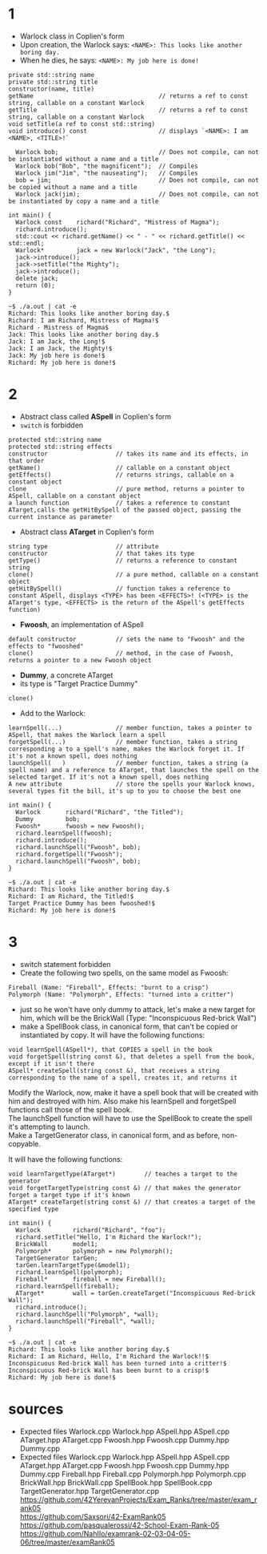 # 1
* Warlock class in Coplien's form 
* Upon creation, the Warlock says: `<NAME>: This looks like another boring day.`
* When he dies, he says: `<NAME>: My job here is done!`  
```
private std::string name                         
private std::string title                         
constructor(name, title)
getName                                   // returns a ref to const string, callable on a constant Warlock
getTitle                                  // returns a ref to const string, callable on a constant Warlock
void setTitle(a ref to const std::string)
void introduce() const                    // displays `<NAME>: I am <NAME>, <TITLE>!`
```
```
  Warlock bob;                            // Does not compile, can not be instantiated without a name and a title
  Warlock bob("Bob", "the magnificent");  // Compiles
  Warlock jim("Jim", "the nauseating");   // Compiles
  bob = jim;                              // Does not compile, can not be copied without a name and a title
  Warlock jack(jim);                      // Does not compile, can not be instantiated by copy a name and a title
```
```
int main() {
  Warlock const    richard("Richard", "Mistress of Magma");
  richard.introduce();
  std::cout << richard.getName() << " - " << richard.getTitle() << std::endl;
  Warlock*         jack = new Warlock("Jack", "the Long");
  jack->introduce();
  jack->setTitle("the Mighty");
  jack->introduce();
  delete jack;
  return (0);
}

~$ ./a.out | cat -e
Richard: This looks like another boring day.$
Richard: I am Richard, Mistress of Magma!$
Richard - Mistress of Magma$
Jack: This looks like another boring day.$
Jack: I am Jack, the Long!$
Jack: I am Jack, the Mighty!$
Jack: My job here is done!$
Richard: My job here is done!$
```
# 2
* Abstract class called **ASpell** in Coplien's form
* `switch` is forbidden
```
protected std::string name
protected std::string effects
constructor                   // takes its name and its effects, in that order
getName()                     // callable on a constant object
getEffects()                  // returns strings, callable on a constant object
clone                         // pure method, returns a pointer to ASpell, callable on a constant object
a launch function             // takes a reference to constant ATarget,calls the getHitBySpell of the passed object, passing the current instance as parameter
```

* Abstract class **ATarget** in Coplien's form
```
string type                   // attribute
constructor                   // that takes its type
getType()                     // returns a reference to constant string
clone()                       // a pure method, callable on a constant object
getHitBySpell()               // function takes a reference to constant ASpell, displays <TYPE> has been <EFFECTS>! (<TYPE> is the ATarget's type, <EFFECTS> is the return of the ASpell's getEffects function)
```

* **Fwoosh**, an implementation of ASpell
```
default constructor           // sets the name to "Fwoosh" and the effects to "fwooshed"
clone()                       // method, in the case of Fwoosh, returns a pointer to a new Fwoosh object
```

* **Dummy**, a concrete ATarget 
* its type is "Target Practice Dummy"
```
clone()
```

* Add to the Warlock: 
```
learnSpell(...)               // member function, takes a pointer to ASpell, that makes the Warlock learn a spell
forgetSpell(...)              // member function, takes a string corresponding a to a spell's name, makes the Warlock forget it. If it's not a known spell, does nothing
launchSpell(   )              // member function, takes a string (a spell name) and a reference to ATarget, that launches the spell on the selected target. If it's not a known spell, does nothing
A new attribute               // store the spells your Warlock knows, several types fit the bill, it's up to you to choose the best one 
```

```
int main() {
  Warlock       richard("Richard", "the Titled");
  Dummy         bob;
  Fwoosh*       fwoosh = new Fwoosh();
  richard.learnSpell(fwoosh);
  richard.introduce();
  richard.launchSpell("Fwoosh", bob);
  richard.forgetSpell("Fwoosh");
  richard.launchSpell("Fwoosh", bob);
}

~$ ./a.out | cat -e
Richard: This looks like another boring day.$
Richard: I am Richard, the Titled!$
Target Practice Dummy has been fwooshed!$
Richard: My job here is done!$
```

# 3
* switch statement forbidden
* Create the following two spells, on the same model as Fwoosh:
```
Fireball (Name: "Fireball", Effects: "burnt to a crisp")
Polymorph (Name: "Polymorph", Effects: "turned into a critter")
```
* just so he won't have only dummy to attack, let's make a new target for him, which will be the BrickWall (Type: "Inconspicuous Red-brick Wall")
* make a SpellBook class, in canonical form, that can't be copied or instantiated by copy. It will have the following functions:
```
void learnSpell(ASpell*), that COPIES a spell in the book
void forgetSpell(string const &), that deletes a spell from the book, except if it isn't there
ASpell* createSpell(string const &), that receives a string corresponding to the name of a spell, creates it, and returns it
```
Modify the Warlock, now, make it have a spell book that will be created with him and destroyed with him. Also make his learnSpell and forgetSpell functions call those of the spell book.  
The launchSpell function will have to use the SpellBook to create the spell it's attempting to launch.  
Make a TargetGenerator class, in canonical form, and as before, non-copyable.

It will have the following functions:
```
void learnTargetType(ATarget*)        // teaches a target to the generator
void forgetTargetType(string const &) // that makes the generator forget a target type if it's known
ATarget* createTarget(string const &) // that creates a target of the specified type
```
```
int main() {
  Warlock         richard("Richard", "foo");
  richard.setTitle("Hello, I'm Richard the Warlock!");
  BrickWall       model1;
  Polymorph*      polymorph = new Polymorph();
  TargetGenerator tarGen;
  tarGen.learnTargetType(&model1);
  richard.learnSpell(polymorph);
  Fireball*       fireball = new Fireball();
  richard.learnSpell(fireball);
  ATarget*        wall = tarGen.createTarget("Inconspicuous Red-brick Wall");
  richard.introduce();
  richard.launchSpell("Polymorph", *wall);
  richard.launchSpell("Fireball", *wall);
}

~$ ./a.out | cat -e
Richard: This looks like another boring day.$
Richard: I am Richard, Hello, I'm Richard the Warlock!!$
Inconspicuous Red-brick Wall has been turned into a critter!$
Inconspicuous Red-brick Wall has been burnt to a crisp!$
Richard: My job here is done!$
```

# sources
* Expected files Warlock.cpp Warlock.hpp ASpell.hpp ASpell.cpp ATarget.hpp ATarget.cpp Fwoosh.hpp Fwoosh.cpp Dummy.hpp Dummy.cpp
* Expected files Warlock.cpp Warlock.hpp ASpell.hpp ASpell.cpp ATarget.hpp ATarget.cpp Fwoosh.hpp Fwoosh.cpp Dummy.hpp Dummy.cpp Fireball.hpp Fireball.cpp Polymorph.hpp Polymorph.cpp BrickWall.hpp BrickWall.cpp SpellBook.hpp SpellBook.cpp TargetGenerator.hpp TargetGenerator.cpp
https://github.com/42YerevanProjects/Exam_Ranks/tree/master/exam_rank05  
https://github.com/Saxsori/42-ExamRank05  
https://github.com/pasqualerossi/42-School-Exam-Rank-05  
https://github.com/NahIIo/examrank-02-03-04-05-06/tree/master/examRank05  
